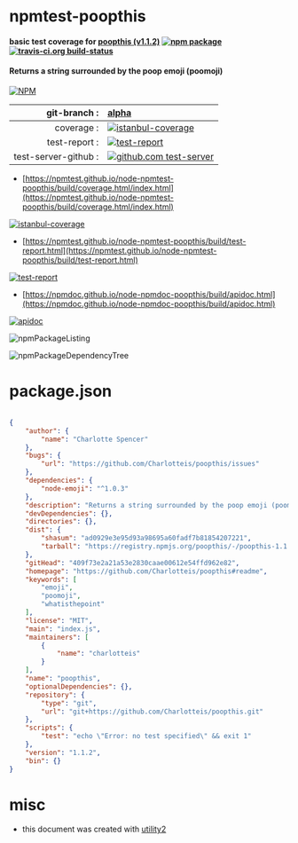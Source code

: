 # npmtest-poopthis

#### basic test coverage for  [poopthis (v1.1.2)](https://github.com/Charlotteis/poopthis#readme)  [![npm package](https://img.shields.io/npm/v/npmtest-poopthis.svg?style=flat-square)](https://www.npmjs.org/package/npmtest-poopthis) [![travis-ci.org build-status](https://api.travis-ci.org/npmtest/node-npmtest-poopthis.svg)](https://travis-ci.org/npmtest/node-npmtest-poopthis)

#### Returns a string surrounded by the poop emoji (poomoji)

[![NPM](https://nodei.co/npm/poopthis.png?downloads=true&downloadRank=true&stars=true)](https://www.npmjs.com/package/poopthis)

| git-branch : | [alpha](https://github.com/npmtest/node-npmtest-poopthis/tree/alpha)|
|--:|:--|
| coverage : | [![istanbul-coverage](https://npmtest.github.io/node-npmtest-poopthis/build/coverage.badge.svg)](https://npmtest.github.io/node-npmtest-poopthis/build/coverage.html/index.html)|
| test-report : | [![test-report](https://npmtest.github.io/node-npmtest-poopthis/build/test-report.badge.svg)](https://npmtest.github.io/node-npmtest-poopthis/build/test-report.html)|
| test-server-github : | [![github.com test-server](https://npmtest.github.io/node-npmtest-poopthis/GitHub-Mark-32px.png)](https://npmtest.github.io/node-npmtest-poopthis/build/app/index.html) | | build-artifacts : | [![build-artifacts](https://npmtest.github.io/node-npmtest-poopthis/glyphicons_144_folder_open.png)](https://github.com/npmtest/node-npmtest-poopthis/tree/gh-pages/build)|

- [https://npmtest.github.io/node-npmtest-poopthis/build/coverage.html/index.html](https://npmtest.github.io/node-npmtest-poopthis/build/coverage.html/index.html)

[![istanbul-coverage](https://npmtest.github.io/node-npmtest-poopthis/build/screenCapture.buildCi.browser.%252Ftmp%252Fbuild%252Fcoverage.lib.html.png)](https://npmtest.github.io/node-npmtest-poopthis/build/coverage.html/index.html)

- [https://npmtest.github.io/node-npmtest-poopthis/build/test-report.html](https://npmtest.github.io/node-npmtest-poopthis/build/test-report.html)

[![test-report](https://npmtest.github.io/node-npmtest-poopthis/build/screenCapture.buildCi.browser.%252Ftmp%252Fbuild%252Ftest-report.html.png)](https://npmtest.github.io/node-npmtest-poopthis/build/test-report.html)

- [https://npmdoc.github.io/node-npmdoc-poopthis/build/apidoc.html](https://npmdoc.github.io/node-npmdoc-poopthis/build/apidoc.html)

[![apidoc](https://npmdoc.github.io/node-npmdoc-poopthis/build/screenCapture.buildCi.browser.%252Ftmp%252Fbuild%252Fapidoc.html.png)](https://npmdoc.github.io/node-npmdoc-poopthis/build/apidoc.html)

![npmPackageListing](https://npmtest.github.io/node-npmtest-poopthis/build/screenCapture.npmPackageListing.svg)

![npmPackageDependencyTree](https://npmtest.github.io/node-npmtest-poopthis/build/screenCapture.npmPackageDependencyTree.svg)



# package.json

```json

{
    "author": {
        "name": "Charlotte Spencer"
    },
    "bugs": {
        "url": "https://github.com/Charlotteis/poopthis/issues"
    },
    "dependencies": {
        "node-emoji": "^1.0.3"
    },
    "description": "Returns a string surrounded by the poop emoji (poomoji)",
    "devDependencies": {},
    "directories": {},
    "dist": {
        "shasum": "ad0929e3e95d93a98695a60fadf7b81854207221",
        "tarball": "https://registry.npmjs.org/poopthis/-/poopthis-1.1.2.tgz"
    },
    "gitHead": "409f73e2a21a53e2830caae00612e54ffd962e82",
    "homepage": "https://github.com/Charlotteis/poopthis#readme",
    "keywords": [
        "emoji",
        "poomoji",
        "whatisthepoint"
    ],
    "license": "MIT",
    "main": "index.js",
    "maintainers": [
        {
            "name": "charlotteis"
        }
    ],
    "name": "poopthis",
    "optionalDependencies": {},
    "repository": {
        "type": "git",
        "url": "git+https://github.com/Charlotteis/poopthis.git"
    },
    "scripts": {
        "test": "echo \"Error: no test specified\" && exit 1"
    },
    "version": "1.1.2",
    "bin": {}
}
```



# misc
- this document was created with [utility2](https://github.com/kaizhu256/node-utility2)

